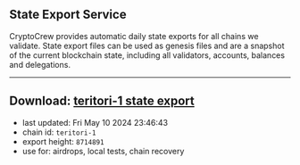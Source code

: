 ## State Export Service
CryptoCrew provides automatic daily state exports for all chains we validate. State export files can be used as genesis files and are a snapshot of the current blockchain state, including all validators, accounts, balances and delegations.

---
**Download: [teritori-1 state export](https://dl-eu2.ccvalidators.com/SERVICE/teritori/teritori-1_export_8714891.json)**
---

- last updated: Fri May 10 2024 23:46:43
- chain id: `teritori-1`
- export height: `8714891`
- use for: airdrops, local tests, chain recovery
